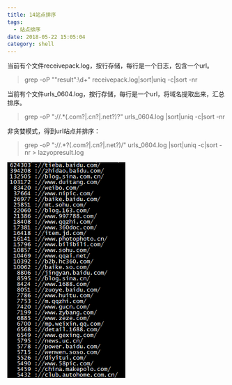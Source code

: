 ```yaml
---
title: 14站点排序
tags:
  - 站点排序
date: 2018-05-22 15:05:04
category: shell
---
```

当前有个文件receivepack.log，按行存储，每行是一个日志，包含一个url。  
>grep -oP "\"result\":\d+" receivepack.log|sort|uniq -c|sort -nr  

当前有个文件urls_0604.log，按行存储，每行是一个url，将域名提取出来，汇总排序。
>grep -oP "://.*(\.com?|\.cn?|\.net?)?" urls_0604.log |sort|uniq -c|sort -nr

非贪婪模式，得到url站点并排序：
>grep -oP "://.*?(\.com?|\.cn?|\.net?)/" urls_0604.log |sort|uniq -c|sort -nr > lazyopresult.log  

![](/images/shell/shell-06.png)